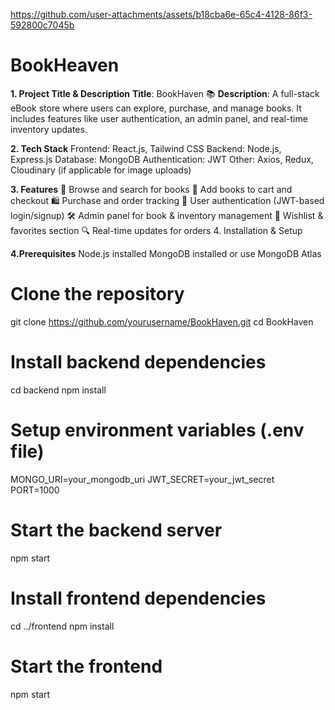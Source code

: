 

https://github.com/user-attachments/assets/b18cba6e-65c4-4128-86f3-592800c7045b

# BookHeaven

**1. Project Title & Description**
**Title**: BookHaven 📚
**Description**: A full-stack eBook store where users can explore, purchase, and manage books. It includes features like user authentication, an admin panel, and real-time inventory updates.

**2. Tech Stack**
Frontend: React.js, Tailwind CSS
Backend: Node.js, Express.js
Database: MongoDB
Authentication: JWT
Other: Axios, Redux, Cloudinary (if applicable for image uploads)

**3. Features**
📖 Browse and search for books
🛒 Add books to cart and checkout
🛍️ Purchase and order tracking
🔑 User authentication (JWT-based login/signup)
🛠️ Admin panel for book & inventory management
📌 Wishlist & favorites section
🔍 Real-time updates for orders
4. Installation & Setup

**4.Prerequisites**
Node.js installed
MongoDB installed or use MongoDB Atlas

# Clone the repository
git clone https://github.com/yourusername/BookHaven.git
cd BookHaven

# Install backend dependencies
cd backend
npm install

# Setup environment variables (.env file)
MONGO_URI=your_mongodb_uri
JWT_SECRET=your_jwt_secret
PORT=1000

# Start the backend server
npm start

# Install frontend dependencies
cd ../frontend
npm install

# Start the frontend
npm start


